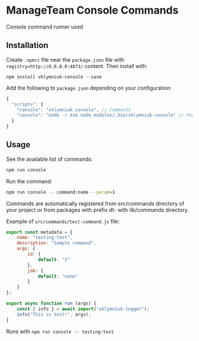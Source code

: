 # ManageTeam Console Commands

Console command runner used

## Installation

Create `.npmrc` file near the `package.json` file with `registry=http://0.0.0.0:4873/` content. Then install with:

```
npm install vklymniuk-console --save
```

Add the following to `package.json` depending on your configuration:

```javascript
{
  "scripts": {
    "console": "vklymniuk-console", // CommonJS
    "console": "node -r esm node_modules/.bin/vklymniuk-console" // For ES modules support within ESM
  }
}
```

## Usage

See the available list of commands:

```bash
npm run console
```

Run the command:

```bash
npm run console -- command:name --param=1
```

Commands are automatically registered from src/commands directory of your project or
from packages with prefix dt- with lib/commands directory.

Example of `src/commands/test-command.js` file:

```javascript
export const metadata = {
    name: "testing-test",
    description: "Sample command",
    args: {
        id: {
            default: "1"
        },
        job: {
            default: "none"
        }
    }
};

export async function run (args) {
    const { info } = await import("vklymniuk-logger");
    info("This is test!", args);
}
```

Runs with `npm run console -- testing-test`